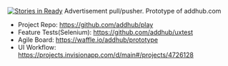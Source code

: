 [![Stories in Ready](https://badge.waffle.io/addhub/prototype.png?label=ready&title=Ready)](https://waffle.io/addhub/prototype)
Advertisement pull/pusher.  Prototype of addhub.com


- Project Repo: https://github.com/addhub/play
- Feature Tests(Selenium):  https://github.com/addhub/uxtest
- Agile Board: https://waffle.io/addhub/prototype
- UI Workflow: https://projects.invisionapp.com/d/main#/projects/4726128




